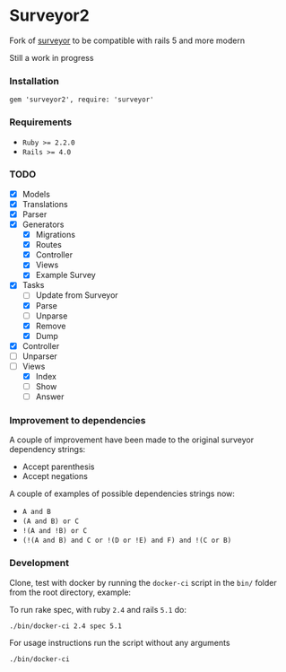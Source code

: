 # Surveyor2

Fork of [surveyor](https://github.com/NUBIC/surveyor) to be compatible with rails 5 and more modern

Still a work in progress

### Installation

`gem 'surveyor2', require: 'surveyor'`

### Requirements

* `Ruby >= 2.2.0`
* `Rails >= 4.0 `

### TODO

* [X] Models
* [X] Translations
* [X] Parser
* [X] Generators
  * [X] Migrations 
  * [X] Routes
  * [X] Controller
  * [X] Views
  * [X] Example Survey
* [X] Tasks
  * [ ] Update from Surveyor
  * [X] Parse
  * [ ] Unparse
  * [X] Remove
  * [X] Dump
* [X] Controller
* [ ] Unparser
* [ ] Views
  * [X] Index
  * [ ] Show
  * [ ] Answer
  
### Improvement to dependencies

A couple of improvement have been made to the original surveyor dependency strings:

* Accept parenthesis
* Accept negations

A couple of examples of possible dependencies strings now:

* `A and B`
* `(A and B) or C`
* `!(A and !B) or C`
* `(!(A and B) and C or !(D or !E) and F) and !(C or B)`

### Development

Clone, test with docker by running the `docker-ci` script in the `bin/` folder from the root directory, example:

To run rake spec, with ruby `2.4` and rails `5.1` do:

`./bin/docker-ci 2.4 spec 5.1`

For usage instructions run the script without any arguments

`./bin/docker-ci`
